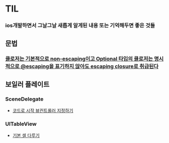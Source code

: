# TIL
### ios개발하면서 그날그날 새롭게 알게된 내용 또는 기억해두면 좋은 것들

## 문법
### [클로저는 기본적으로 non-escaping이고 Optional 타입의 클로저는 명시적으로 @escaping을 표기하지 않아도 escaping closure로 취급된다](https://github.com/AKAPUCH/TIL/tree/main/LivingPoint/P1) 



## 보일러 플레이트
### SceneDelegate
- [코드로 시작 뷰컨트롤러 지정하기](https://github.com/AKAPUCH/TIL/tree/main/boilerplate/UINavigationController)
### UITableView
- [기본 셀 다루기](https://github.com/AKAPUCH/TIL/tree/main/boilerplate/UITableView)
